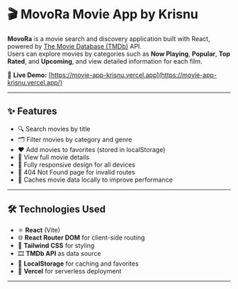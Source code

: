 # 🎬 MovoRa Movie App by Krisnu

**MovoRa** is a movie search and discovery application built with React, powered by [The Movie Database (TMDb)](https://www.themoviedb.org/) API.  
Users can explore movies by categories such as **Now Playing**, **Popular**, **Top Rated**, and **Upcoming**, and view detailed information for each film.

🔗 **Live Demo:** [https://movie-app-krisnu.vercel.app](https://movie-app-krisnu.vercel.app/)

---

## ✨ Features

- 🔍 Search movies by title
- 🗂 Filter movies by category and genre
- ❤️ Add movies to favorites (stored in localStorage)
- 📃 View full movie details
- 📱 Fully responsive design for all devices
- 🚫 404 Not Found page for invalid routes
- 🔁 Caches movie data locally to improve performance

---

## 🛠️ Technologies Used

- ⚛️ **React** (Vite)
- 🌐 **React Router DOM** for client-side routing
- 💅 **Tailwind CSS** for styling
- 🎞️ **TMDb API** as data source
- 💾 **LocalStorage** for caching and favorites
- 🚀 **Vercel** for serverless deployment

---